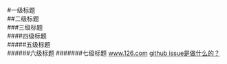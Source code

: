 #一级标题  
##二级标题  
###三级标题  
####四级标题  
#####五级标题  
######六级标题
#######七级标题
www.126.com
[github issue是做什么的？](http://www.zhihu.com/question/22969033/answer/25927363)<br>
